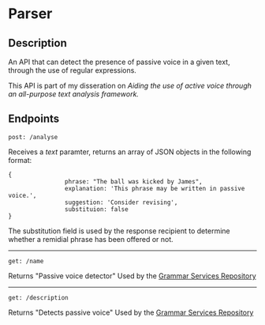 # Parser
## Description
An API that can detect the presence of passive voice in a given text, through the use of regular expressions.

This API is part of my disseration on *Aiding the use of active voice through an all-purpose text analysis framework.*

## Endpoints
```
post: /analyse
```
Receives a *text* paramter, returns an array of JSON objects in the following format:
```
{
                phrase: "The ball was kicked by James",
                explanation: 'This phrase may be written in passive voice.',
                suggestion: 'Consider revising',
                substituion: false
}
```
The substitution field is used by the response recipient to determine whether a remidial phrase has been offered or not.

---
```
get: /name
```
Returns "Passive voice detector"
Used by the [Grammar Services Repository](https://github.com/Philiplewis35/grammar_checker_rails)

---
```
get: /description
```
Returns "Detects passive voice"
Used by the [Grammar Services Repository](https://github.com/Philiplewis35/grammar_checker_rails)
